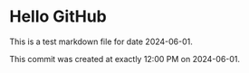 # Hello GitHub
This is a test markdown file for date 2024-06-01.

This commit was created at exactly 12:00 PM on 2024-06-01.
